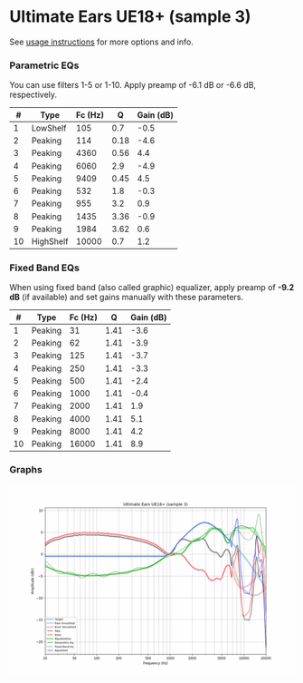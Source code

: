 # Ultimate Ears UE18+ (sample 3)
See [usage instructions](https://github.com/jaakkopasanen/AutoEq#usage) for more options and info.

### Parametric EQs
You can use filters 1-5 or 1-10. Apply preamp of -6.1 dB or -6.6 dB, respectively.

|   # | Type      |   Fc (Hz) |    Q |   Gain (dB) |
|-----|-----------|-----------|------|-------------|
|   1 | LowShelf  |       105 | 0.7  |        -0.5 |
|   2 | Peaking   |       114 | 0.18 |        -4.6 |
|   3 | Peaking   |      4360 | 0.56 |         4.4 |
|   4 | Peaking   |      6060 | 2.9  |        -4.9 |
|   5 | Peaking   |      9409 | 0.45 |         4.5 |
|   6 | Peaking   |       532 | 1.8  |        -0.3 |
|   7 | Peaking   |       955 | 3.2  |         0.9 |
|   8 | Peaking   |      1435 | 3.36 |        -0.9 |
|   9 | Peaking   |      1984 | 3.62 |         0.6 |
|  10 | HighShelf |     10000 | 0.7  |         1.2 |

### Fixed Band EQs
When using fixed band (also called graphic) equalizer, apply preamp of **-9.2 dB** (if available) and set gains manually with these parameters.

|   # | Type    |   Fc (Hz) |    Q |   Gain (dB) |
|-----|---------|-----------|------|-------------|
|   1 | Peaking |        31 | 1.41 |        -3.6 |
|   2 | Peaking |        62 | 1.41 |        -3.9 |
|   3 | Peaking |       125 | 1.41 |        -3.7 |
|   4 | Peaking |       250 | 1.41 |        -3.3 |
|   5 | Peaking |       500 | 1.41 |        -2.4 |
|   6 | Peaking |      1000 | 1.41 |        -0.4 |
|   7 | Peaking |      2000 | 1.41 |         1.9 |
|   8 | Peaking |      4000 | 1.41 |         5.1 |
|   9 | Peaking |      8000 | 1.41 |         4.2 |
|  10 | Peaking |     16000 | 1.41 |         8.9 |

### Graphs
![](./Ultimate%20Ears%20UE18+%20(sample%203).png)
